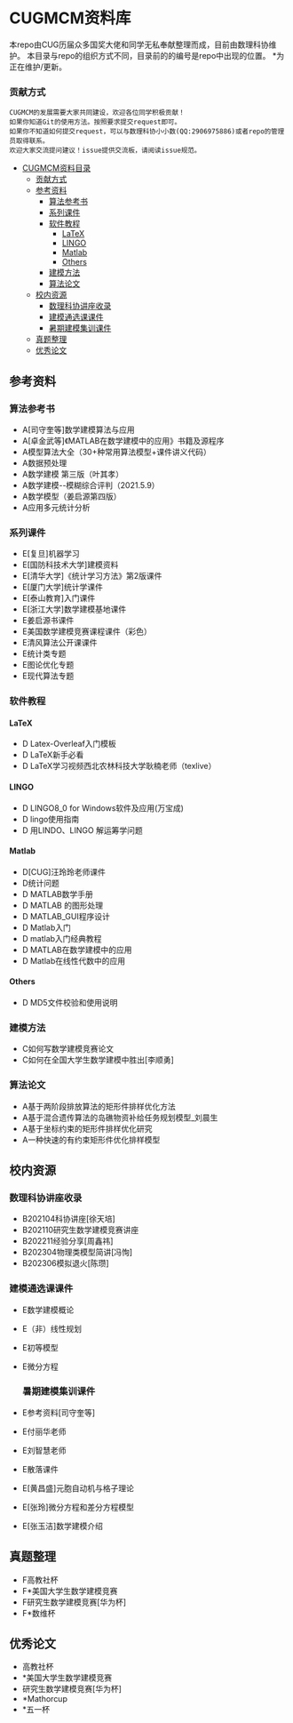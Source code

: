# CUGMCM资料库

   本repo由CUG历届众多国奖大佬和同学无私奉献整理而成，目前由数理科协维护。
   本目录与repo的组织方式不同，目录前的的编号是repo中出现的位置。
   *为正在维护/更新。
### 贡献方式
    CUGMCM的发展需要大家共同建设，欢迎各位同学积极贡献！
    如果你知道Git的使用方法。按照要求提交request即可。
    如果你不知道如何提交request，可以与数理科协小小数(QQ:2906975886)或者repo的管理员取得联系。
    欢迎大家交流提问建议！issue提供交流板，请阅读issue规范。



- [CUGMCM资料目录](#cugmcm资料目录)
    - [贡献方式](#贡献方式)
  - [参考资料](#参考资料)
    - [算法参考书](#算法参考书)
    - [系列课件](#系列课件)
    - [软件教程](#软件教程)
      - [LaTeX](#latex)
      - [LINGO](#lingo)
      - [Matlab](#matlab)
      - [Others](#others)
    - [建模方法](#建模方法)
    - [算法论文](#算法论文)
  - [校内资源](#校内资源)
    - [数理科协讲座收录](#数理科协讲座收录)
    - [建模通选课课件](#建模通选课课件)
    - [暑期建模集训课件](#暑期建模集训课件)
  - [真题整理](#真题整理)
  - [优秀论文](#优秀论文)



## 参考资料

### 算法参考书
- A[司守奎等]数学建模算法与应用
- A[卓金武等]《MATLAB在数学建模中的应用》书籍及源程序
- A模型算法大全（30+种常用算法模型+课件讲义代码）
- A数据预处理
- A数学建模 第三版（叶其孝）
- A数学建模--模糊综合评判（2021.5.9）
- A数学模型（姜启源第四版）
- A应用多元统计分析

### 系列课件
- E[复旦]机器学习
- E[国防科技术大学]建模资料
- E[清华大学]《统计学习方法》第2版课件
- E[厦门大学]统计学课件
- E[泰山教育]入门课件
- E[浙江大学]数学建模基地课件
- E姜启源书课件
- E美国数学建模竞赛课程课件（彩色）
- E清风算法公开课课件
- E统计类专题
- E图论优化专题
- E现代算法专题

### 软件教程
#### LaTeX
- D Latex-Overleaf入门模板
- D LaTeX新手必看
- D LaTeX学习视频西北农林科技大学耿楠老师（texlive）
#### LINGO
- D LINGO8_0 for Windows软件及应用(万宝成)
- D lingo使用指南
- D 用LINDO、LINGO 解运筹学问题
#### Matlab
- D[CUG]汪玲玲老师课件
- D统计问题
- D MATLAB数学手册
- D MATLAB 的图形处理
- D MATLAB_GUI程序设计
- D Matlab入门
- D matlab入门经典教程
- D MATLAB在数学建模中的应用
- D Matlab在线性代数中的应用
#### Others
- D MD5文件校验和使用说明

### 建模方法
- C如何写数学建模竞赛论文
- C如何在全国大学生数学建模中胜出[李顺勇]

### 算法论文
- A基于两阶段排放算法的矩形件排样优化方法
- A基于混合遗传算法的岛礁物资补给任务规划模型_刘晨生
- A基于坐标约束的矩形件排样优化研究
- A一种快速的有约束矩形件优化排样模型

## 校内资源
### 数理科协讲座收录
- B202104科协讲座[徐天培]
- B202110研究生数学建模竞赛讲座
- B202211经验分享[周鑫祎]
- B202304物理类模型简讲[冯恂]
- B202306模拟退火[陈瓒]
### 建模通选课课件
- E数学建模概论
- E（非）线性规划
- E初等模型
- E微分方程
  
  ### 暑期建模集训课件
- E参考资料[司守奎等]
- E付丽华老师
- E刘智慧老师
- E散落课件
- E[黄昌盛]元胞自动机与格子理论
- E[张玲]微分方程和差分方程模型
- E[张玉洁]数学建模介绍

## 真题整理
- F高教社杯
- F*美国大学生数学建模竞赛
- F研究生数学建模竞赛[华为杯]
- F*数维杯

## 优秀论文
- 高教社杯
- *美国大学生数学建模竞赛
- 研究生数学建模竞赛[华为杯]
- *Mathorcup
- *五一杯


